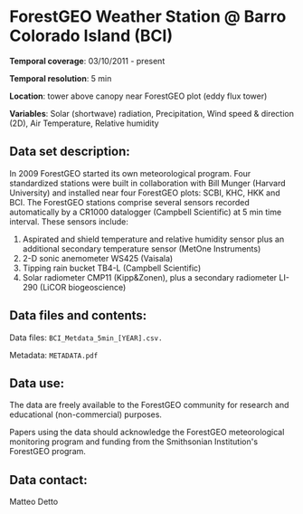 # ForestGEO Weather Station @ Barro Colorado Island (BCI)

**Temporal coverage**: 03/10/2011 - present 

**Temporal resolution**: 5 min

**Location**: tower above canopy near ForestGEO plot (eddy flux tower)

**Variables**: Solar (shortwave) radiation, Precipitation, Wind speed & direction (2D), Air Temperature, Relative humidity 

## Data set description:
In 2009 ForestGEO started its own meteorological program. Four standardized stations were built in collaboration with Bill Munger (Harvard University) and installed near four ForestGEO plots: SCBI, KHC, HKK and BCI. The ForestGEO stations comprise several sensors recorded automatically by a CR1000 datalogger (Campbell Scientific) at 5 min time interval. These sensors include:
1)	Aspirated and shield temperature and relative humidity sensor plus an additional secondary temperature sensor (MetOne Instruments)
2)	 2-D sonic anemometer WS425 (Vaisala)
3)	Tipping rain bucket TB4-L (Campbell Scientific)
4)	Solar radiometer CMP11 (Kipp&Zonen), plus a secondary radiometer LI-290 (LiCOR biogeoscience)

## Data files and contents:
Data files: `BCI_Metdata_5min_[YEAR].csv.`

Metadata: `METADATA.pdf`

## Data use:

The data are freely available to the ForestGEO community for research and educational (non-commercial) purposes.

Papers using the data should acknowledge the ForestGEO meteorological monitoring program and funding from the Smithsonian Institution's ForestGEO program.

## Data contact:

Matteo Detto

